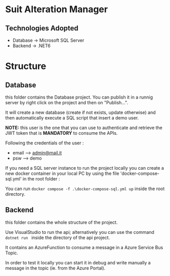 # Suit Alteration Manager
## Technologies Adopted
* Database -> Microsoft SQL Server
* Backend -> .NET6

# Structure
## Database
 this folder contains the Database project.
You can publish it in a runnig server by right click on the project and then on "Publish...".

It will create a new database (create if not exists, update otherwise) and then automatically execute a SQL script that insert a demo user.

**NOTE:** this user is the one that you can use to authenticate and retrieve the JWT token that is **MANDATORY** to consume the APIs.

Following the credentials of the user : 

* email --> admin@mail.it
* psw --> demo

If you need a SQL server instance to run the project locally you can create a new docker container in your local PC by using the file 'docker-compose-sql.yml' in the root folder : 

You can run 
`docker compose -f .\docker-compose-sql.yml up` inside the root directory.

## Backend
this folder contains the whole structure of the project.

Use VisualStudio to run the api; alternatively you can use the command `dotnet run ` inside the directory of the api project.

It contains an AzureFunction to consume a message in a Azure Service Bus Topic.

In order to test it locally you can start it in debug and write manually a message in the topic (ie. from the Azure Portal).